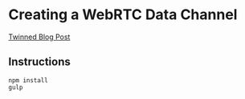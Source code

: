 # Creating a WebRTC Data Channel
[Twinned Blog Post](http://www.nicklanng.com/creating-a-webrtc-data-channel/)

## Instructions

```
npm install
gulp
```

